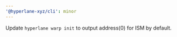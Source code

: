 ```yaml
---
'@hyperlane-xyz/cli': minor
---
```


Update `hyperlane warp init` to output address(0) for ISM by default.
